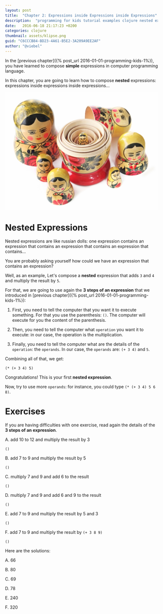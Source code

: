 ```yaml
---
layout: post
title:  "Chapter 2: Expressions inside Expressions inside Expressions"
description:  "programming for kids tutorial examples clojure nested expressions"
date:   2016-06-18 21:17:23 +0200
categories: clojure
thumbnail: assets/klipse.png
guid: "C6CCCB84-BD23-4A61-B5E2-3A209A9EE2AF"
author: "@viebel"
---
```


In the [previous chapter]({% post_url 2016-01-01-programming-kids-1%}), you have learned to compose **simple** expressions in computer programming language.

In this chapter, you are going to learn how to compose **nested** expressions: expressions inside expressions inside expressions...

![Russian Dolls](/assets/images/russian_dolls.jpg)

# Nested Expressions

Nested expressions are like russian dolls: one expression contains an expression that contains an expression that contains an expression that contains...

You are probably asking yourself how could we have an expression that contains an expression?

Well, as an example, Let's compose a **nested** expression that adds `3` and `4` and multiply the result by `5`.

For that, we are going to use again the **3 steps of an expression** that we introduced in [previous chapter]({% post_url 2016-01-01-programming-kids-1%}):

1. First, you need to tell the computer that you want it to execute something. For that you use the parenthesis: `()`. The computer will execute for you the content of the parenthesis.

2. Then, you need to tell the computer what `operation` you want it to execute: in our case, the operation is the multiplication.

3. Finally, you need to tell the computer what are the details of the `operation`: the `operands`. In our case, the `operands` are: `(+ 3 4)` and `5`.

Combining all of that, we get:

~~~klipse
(* (+ 3 4) 5)
~~~

Congratulations! This is your first **nested expression**.

Now, try to use more `operands`: for instance, you could type `(* (+ 3 4) 5 6 8)`.

# Exercises

If you are having difficulties with one exercise, read again the details of the **3 steps of an expression**.

A. add 10 to 12 and multiply the result by 3

~~~klipse
()
~~~

B. add 7 to 9 and multiply the result by 5

~~~klipse
()
~~~
C. multiply 7 and 9 and add 6 to the result

~~~klipse
()
~~~

D. multiply 7 and 9 and add 6 and 9 to the result

~~~klipse
()
~~~

E. add 7 to 9 and multiply the result by 5 and 3

~~~klipse
()
~~~

F. add 7 to 9 and multiply the result by `(+ 3 8 9)`

~~~klipse
()
~~~


Here are the solutions:

A. 66

B. 80

C. 69

D. 78

E. 240

F. 320



